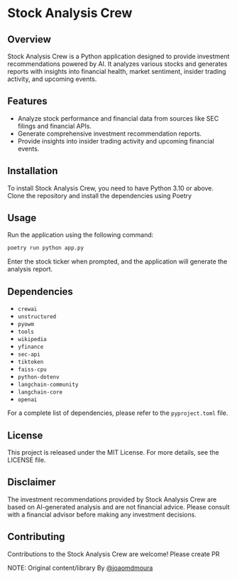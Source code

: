 # Stock Analysis Crew

## Overview
Stock Analysis Crew is a Python application designed to provide investment recommendations powered by AI. It analyzes various stocks and generates reports with insights into financial health, market sentiment, insider trading activity, and upcoming events.

## Features
- Analyze stock performance and financial data from sources like SEC filings and financial APIs.
- Generate comprehensive investment recommendation reports.
- Provide insights into insider trading activity and upcoming financial events.

## Installation
To install Stock Analysis Crew, you need to have Python 3.10 or above. Clone the repository and install the dependencies using Poetry

## Usage
Run the application using the following command:

```bash
poetry run python app.py
```

Enter the stock ticker when prompted, and the application will generate the analysis report.

## Dependencies
- `crewai`
- `unstructured`
- `pyowm`
- `tools`
- `wikipedia`
- `yfinance`
- `sec-api`
- `tiktoken`
- `faiss-cpu`
- `python-dotenv`
- `langchain-community`
- `langchain-core`
- `openai`

For a complete list of dependencies, please refer to the `pyproject.toml` file.

## License
This project is released under the MIT License. For more details, see the LICENSE file.

## Disclaimer
The investment recommendations provided by Stock Analysis Crew are based on AI-generated analysis and are not financial advice. Please consult with a financial advisor before making any investment decisions.

## Contributing
Contributions to the Stock Analysis Crew are welcome! Please create PR


NOTE: Original content/library By [@joaomdmoura](https://x.com/joaomdmoura)
